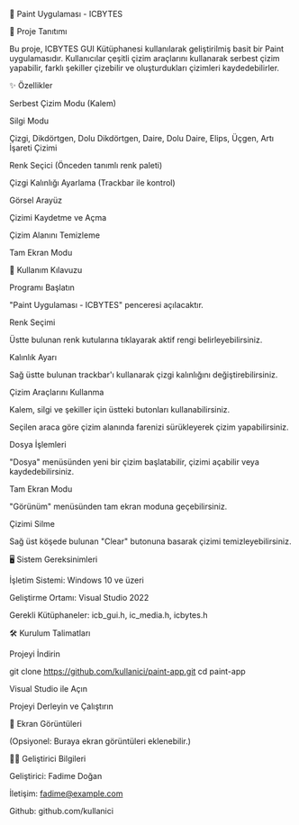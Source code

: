 🎨 Paint Uygulaması - ICBYTES

📌 Proje Tanıtımı

Bu proje, ICBYTES GUI Kütüphanesi kullanılarak geliştirilmiş basit bir Paint uygulamasıdır. Kullanıcılar çeşitli çizim araçlarını kullanarak serbest çizim yapabilir, farklı şekiller çizebilir ve oluşturdukları çizimleri kaydedebilirler.

✨ Özellikler

Serbest Çizim Modu (Kalem)

Silgi Modu

Çizgi, Dikdörtgen, Dolu Dikdörtgen, Daire, Dolu Daire, Elips, Üçgen, Artı İşareti Çizimi

Renk Seçici (Önceden tanımlı renk paleti)

Çizgi Kalınlığı Ayarlama (Trackbar ile kontrol)

Görsel Arayüz

Çizimi Kaydetme ve Açma

Çizim Alanını Temizleme

Tam Ekran Modu

📖 Kullanım Kılavuzu

Programı Başlatın

"Paint Uygulaması - ICBYTES" penceresi açılacaktır.

Renk Seçimi

Üstte bulunan renk kutularına tıklayarak aktif rengi belirleyebilirsiniz.

Kalınlık Ayarı

Sağ üstte bulunan trackbar'ı kullanarak çizgi kalınlığını değiştirebilirsiniz.

Çizim Araçlarını Kullanma

Kalem, silgi ve şekiller için üstteki butonları kullanabilirsiniz.

Seçilen araca göre çizim alanında farenizi sürükleyerek çizim yapabilirsiniz.

Dosya İşlemleri

"Dosya" menüsünden yeni bir çizim başlatabilir, çizimi açabilir veya kaydedebilirsiniz.

Tam Ekran Modu

"Görünüm" menüsünden tam ekran moduna geçebilirsiniz.

Çizimi Silme

Sağ üst köşede bulunan "Clear" butonuna basarak çizimi temizleyebilirsiniz.

🖥️ Sistem Gereksinimleri

İşletim Sistemi: Windows 10 ve üzeri

Geliştirme Ortamı: Visual Studio 2022

Gerekli Kütüphaneler: icb_gui.h, ic_media.h, icbytes.h

🛠️ Kurulum Talimatları

Projeyi İndirin

git clone https://github.com/kullanici/paint-app.git
cd paint-app

Visual Studio ile Açın

Projeyi Derleyin ve Çalıştırın

📸 Ekran Görüntüleri

(Opsiyonel: Buraya ekran görüntüleri eklenebilir.)

👨‍💻 Geliştirici Bilgileri

Geliştirici: Fadime Doğan

İletişim: fadime@example.com

Github: github.com/kullanici

